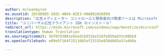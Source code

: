 ```yaml
---
author: mcleanbyron
ms.assetid: 28C6D865-2A5C-4B64-82E3-49A862A36850
description: "広告メディエーター コントロールと開発者向け関連ツールは Microsoft ユニバーサル広告クライアント SDK に用意されています。"
title: "ユニバーサル広告クライアント SDK のインストール"
redirect_url: https://msdn.microsoft.com/windows/uwp/monetize/microsoft-store-services-sdk
translationtype: Human Translation
ms.sourcegitcommit: 5bf07d3001e92ed16931be516fe059ad33c08bb9
ms.openlocfilehash: e09e5f164f25116b5af23155e838db03a1fa4b8a

---
```




<!--HONumber=Aug16_HO3-->


